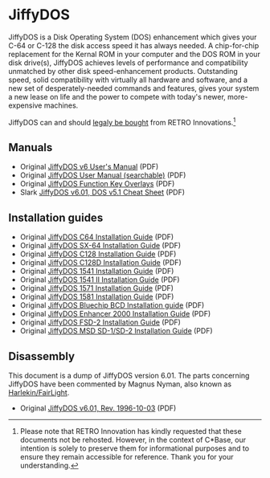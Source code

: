 # JiffyDOS

JiffyDOS is a Disk Operating System (DOS) enhancement which gives your C-64 or C-128 the disk access speed it has always needed. A chip-for-chip replacement for the Kernal ROM in your computer and the DOS ROM in your disk drive(s), JiffyDOS achieves levels of performance and compatibility unmatched by other disk speed-enhancement products. Outstanding speed, solid compatibility with virtually all hardware and software, and a new set of desperately-needed commands and features, gives your system a new lease on life and the power to compete with today's newer, more-expensive machines.

JiffyDOS can and should [legaly be bought](http://www.go4retro.com) from RETRO Innovations.[^1]

## Manuals
- Original [JiffyDOS v6 User's Manual](JiffyDOS_v6_User_Manual.pdf) (PDF)
- Original [JiffyDOS User Manual (searchable)](JiffyDOS_v6_User_Manual_Searchable.pdf) (PDF)
- Original [JiffyDOS Function Key Overlays](JiffyDOS_Overlays.pdf) (PDF)
- Slark [JiffyDOS v6.01, DOS v5.1 Cheat Sheet](JffyDOS_v6.01_DOS-v5.1_Commands.pdf) (PDF)

## Installation guides
- Original [JiffyDOS C64 Installation Guide](JiffyDOS_C64_Installation_Guide.pdf) (PDF)
- Original [JiffyDOS SX-64 Installation Guide](JiffyDOS_SX-64_Installation_Guide.pdf) (PDF)
- Original [JiffyDOS C128 Installation Guide](JiffyDOS_C128_Installation_Guide.pdf) (PDF)
- Original [JiffyDOS C128D Installation Guide](JiffyDOS_C128D_Installation_Guide.pdf) (PDF)
- Original [JiffyDOS 1541 Installation Guide](JiffyDOS_1541_Installation_Guide.pdf) (PDF)
- Original [JiffyDOS 1541 II Installation Guide](JiffyDOS_1541-II_Installation_Guide.pdf) (PDF)
- Original [JiffyDOS 1571 Installation Guide](JiffyDOS_1571_Installation_Guide.pdf) (PDF)
- Original [JiffyDOS 1581 Installation Guide](JiffyDOS_1581_Installation_Guide.pdf) (PDF)
- Original [JiffyDOS Bluechip BCD Installation guide](JiffyDOS_Bluechip-BCD_Installation_Guide.pdf) (PDF)
- Original [JiffyDOS Enhancer 2000 Installation Guide](JiffyDOS_Enchancer_2000_Installation_Guide.pdf) (PDF)
- Original [JiffyDOS FSD-2 Installation Guide](JiffyDOS_FSD-2_Installation_Guide.pdf) (PDF)
- Original [JiffyDOS MSD SD-1/SD-2 Installation Guide](JiffyDOS_MSD_SD-1_SD-2_Installation_Guide.pdf) (PDF)

## Disassembly
This document is a dump of JiffyDOS version 6.01. The parts concerning JiffyDOS have been commented by Magnus Nyman, also known as [Harlekin/FairLight](https://csdb.dk/scener/?id=583).

- Original [JiffyDOS v6.01, Rev. 1996-10-03](JiffyDOS_v6.01_DisAssembly.pdf) (PDF)


[^1]: Please note that RETRO Innovation has kindly requested that these documents not be rehosted. However, in the context of C*Base, our intention is solely to preserve them for informational purposes and to ensure they remain accessible for reference. Thank you for your understanding.